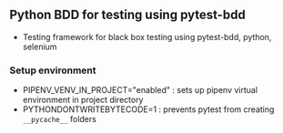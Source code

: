 ## Python BDD for testing using pytest-bdd

* Testing framework for black box testing using pytest-bdd, python, selenium

### Setup environment

* PIPENV_VENV_IN_PROJECT="enabled" : sets up pipenv virtual environment in project directory
* PYTHONDONTWRITEBYTECODE=1 : prevents pytest from creating `__pycache__` folders